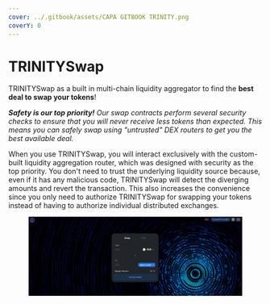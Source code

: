```yaml
---
cover: ../.gitbook/assets/CAPA GITBOOK TRINITY.png
coverY: 0
---
```


# TRINITYSwap

TRINITYSwap as a built in multi-chain liquidity aggregator to find the **best deal to swap your tokens**!

_**Safety is our top priority!** Our swap contracts perform several security checks to ensure that you will never receive less tokens than expected. This means you can safely swap using "untrusted" DEX routers to get you the best available deal._

When you use TRINITYSwap, you will interact exclusively with the custom-built liquidity aggregation router, which was designed with security as the top priority. You don't need to trust the underlying liquidity source because, even if it has any malicious code, TRINITYSwap will detect the diverging amounts and revert the transaction. This also increases the convenience since you only need to authorize TRINITYSwap for swapping your tokens instead of having to authorize individual distributed exchanges.

<figure><img src="../.gitbook/assets/SWAP (1).PNG" alt=""><figcaption></figcaption></figure>
